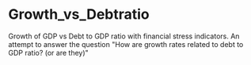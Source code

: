 # Growth_vs_Debtratio
Growth of GDP vs Debt to GDP ratio with financial stress indicators. 
An attempt to answer the question "How are growth rates related to debt to GDP ratio? (or are they)"
